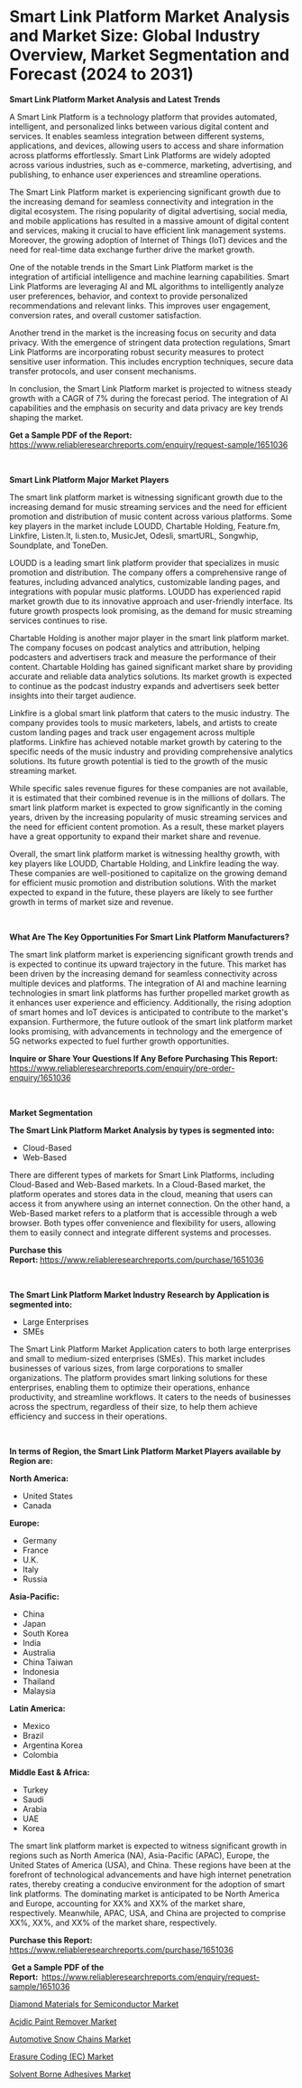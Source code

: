 <p><h1>Smart Link Platform Market Analysis and Market Size: Global Industry Overview, Market Segmentation and Forecast (2024 to 2031)</h1></p><p><strong>Smart Link Platform Market Analysis and Latest Trends</strong></p>
<p><p>A Smart Link Platform is a technology platform that provides automated, intelligent, and personalized links between various digital content and services. It enables seamless integration between different systems, applications, and devices, allowing users to access and share information across platforms effortlessly. Smart Link Platforms are widely adopted across various industries, such as e-commerce, marketing, advertising, and publishing, to enhance user experiences and streamline operations.</p><p>The Smart Link Platform market is experiencing significant growth due to the increasing demand for seamless connectivity and integration in the digital ecosystem. The rising popularity of digital advertising, social media, and mobile applications has resulted in a massive amount of digital content and services, making it crucial to have efficient link management systems. Moreover, the growing adoption of Internet of Things (IoT) devices and the need for real-time data exchange further drive the market growth.</p><p>One of the notable trends in the Smart Link Platform market is the integration of artificial intelligence and machine learning capabilities. Smart Link Platforms are leveraging AI and ML algorithms to intelligently analyze user preferences, behavior, and context to provide personalized recommendations and relevant links. This improves user engagement, conversion rates, and overall customer satisfaction.</p><p>Another trend in the market is the increasing focus on security and data privacy. With the emergence of stringent data protection regulations, Smart Link Platforms are incorporating robust security measures to protect sensitive user information. This includes encryption techniques, secure data transfer protocols, and user consent mechanisms.</p><p>In conclusion, the Smart Link Platform market is projected to witness steady growth with a CAGR of 7% during the forecast period. The integration of AI capabilities and the emphasis on security and data privacy are key trends shaping the market.</p></p>
<p><strong>Get a Sample PDF of the Report:&nbsp;</strong> <a href="https://www.reliableresearchreports.com/enquiry/request-sample/1651036">https://www.reliableresearchreports.com/enquiry/request-sample/1651036</a></p>
<p>&nbsp;</p>
<p><strong>Smart Link Platform Major Market Players</strong></p>
<p><p>The smart link platform market is witnessing significant growth due to the increasing demand for music streaming services and the need for efficient promotion and distribution of music content across various platforms. Some key players in the market include LOUDD, Chartable Holding, Feature.fm, Linkfire, Listen.lt, li.sten.to, MusicJet, Odesli, smartURL, Songwhip, Soundplate, and ToneDen.</p><p>LOUDD is a leading smart link platform provider that specializes in music promotion and distribution. The company offers a comprehensive range of features, including advanced analytics, customizable landing pages, and integrations with popular music platforms. LOUDD has experienced rapid market growth due to its innovative approach and user-friendly interface. Its future growth prospects look promising, as the demand for music streaming services continues to rise.</p><p>Chartable Holding is another major player in the smart link platform market. The company focuses on podcast analytics and attribution, helping podcasters and advertisers track and measure the performance of their content. Chartable Holding has gained significant market share by providing accurate and reliable data analytics solutions. Its market growth is expected to continue as the podcast industry expands and advertisers seek better insights into their target audience.</p><p>Linkfire is a global smart link platform that caters to the music industry. The company provides tools to music marketers, labels, and artists to create custom landing pages and track user engagement across multiple platforms. Linkfire has achieved notable market growth by catering to the specific needs of the music industry and providing comprehensive analytics solutions. Its future growth potential is tied to the growth of the music streaming market.</p><p>While specific sales revenue figures for these companies are not available, it is estimated that their combined revenue is in the millions of dollars. The smart link platform market is expected to grow significantly in the coming years, driven by the increasing popularity of music streaming services and the need for efficient content promotion. As a result, these market players have a great opportunity to expand their market share and revenue.</p><p>Overall, the smart link platform market is witnessing healthy growth, with key players like LOUDD, Chartable Holding, and Linkfire leading the way. These companies are well-positioned to capitalize on the growing demand for efficient music promotion and distribution solutions. With the market expected to expand in the future, these players are likely to see further growth in terms of market size and revenue.</p></p>
<p>&nbsp;</p>
<p><strong>What Are The Key Opportunities For Smart Link Platform Manufacturers?</strong></p>
<p><p>The smart link platform market is experiencing significant growth trends and is expected to continue its upward trajectory in the future. This market has been driven by the increasing demand for seamless connectivity across multiple devices and platforms. The integration of AI and machine learning technologies in smart link platforms has further propelled market growth as it enhances user experience and efficiency. Additionally, the rising adoption of smart homes and IoT devices is anticipated to contribute to the market's expansion. Furthermore, the future outlook of the smart link platform market looks promising, with advancements in technology and the emergence of 5G networks expected to fuel further growth opportunities.</p></p>
<p><strong>Inquire or Share Your Questions If Any Before Purchasing This Report:</strong> <a href="https://www.reliableresearchreports.com/enquiry/pre-order-enquiry/1651036">https://www.reliableresearchreports.com/enquiry/pre-order-enquiry/1651036</a></p>
<p>&nbsp;</p>
<p><strong>Market Segmentation</strong></p>
<p><strong>The Smart Link Platform Market Analysis by types is segmented into:</strong></p>
<p><ul><li>Cloud-Based</li><li>Web-Based</li></ul></p>
<p><p>There are different types of markets for Smart Link Platforms, including Cloud-Based and Web-Based markets. In a Cloud-Based market, the platform operates and stores data in the cloud, meaning that users can access it from anywhere using an internet connection. On the other hand, a Web-Based market refers to a platform that is accessible through a web browser. Both types offer convenience and flexibility for users, allowing them to easily connect and integrate different systems and processes.</p></p>
<p><strong>Purchase this Report:&nbsp;</strong><a href="https://www.reliableresearchreports.com/purchase/1651036">https://www.reliableresearchreports.com/purchase/1651036</a></p>
<p>&nbsp;</p>
<p><strong>The Smart Link Platform Market Industry Research by Application is segmented into:</strong></p>
<p><ul><li>Large Enterprises</li><li>SMEs</li></ul></p>
<p><p>The Smart Link Platform Market Application caters to both large enterprises and small to medium-sized enterprises (SMEs). This market includes businesses of various sizes, from large corporations to smaller organizations. The platform provides smart linking solutions for these enterprises, enabling them to optimize their operations, enhance productivity, and streamline workflows. It caters to the needs of businesses across the spectrum, regardless of their size, to help them achieve efficiency and success in their operations.</p></p>
<p>&nbsp;</p>
<p><strong>In terms of Region, the Smart Link Platform Market Players available by Region are:</strong></p>
<p>
    <p> <strong> North America: </strong>
        <ul>
            <li>United States</li>
            <li>Canada</li>
        </ul>
        </p> 
    <p> <strong> Europe: </strong>
        <ul>
            <li>Germany</li>
            <li>France</li>
            <li>U.K.</li>
            <li>Italy</li>
            <li>Russia</li>
        </ul>
        </p> 
    <p> <strong> Asia-Pacific: </strong>
        <ul>
            <li>China</li>
            <li>Japan</li>
            <li>South Korea</li>
            <li>India</li>
            <li>Australia</li>
            <li>China Taiwan</li>
            <li>Indonesia</li>
            <li>Thailand</li>
            <li>Malaysia</li>
        </ul>
        </p> 
    <p> <strong> Latin America: </strong>
        <ul>
            <li>Mexico</li>
            <li>Brazil</li>
            <li>Argentina Korea</li>
            <li>Colombia</li>
        </ul>
        </p> 
    <p> <strong> Middle East & Africa: </strong>
        <ul>
            <li>Turkey</li>
            <li>Saudi</li>
            <li>Arabia</li>
            <li>UAE</li>
            <li>Korea</li>
        </ul>
    </p>
    </p>
<p><p>The smart link platform market is expected to witness significant growth in regions such as North America (NA), Asia-Pacific (APAC), Europe, the United States of America (USA), and China. These regions have been at the forefront of technological advancements and have high internet penetration rates, thereby creating a conducive environment for the adoption of smart link platforms. The dominating market is anticipated to be North America and Europe, accounting for XX% and XX% of the market share, respectively. Meanwhile, APAC, USA, and China are projected to comprise XX%, XX%, and XX% of the market share, respectively.</p></p>
<p><strong>Purchase this Report: </strong><a href="https://www.reliableresearchreports.com/purchase/1651036">https://www.reliableresearchreports.com/purchase/1651036</a></p>
<p>&nbsp;<strong>Get a Sample PDF of the Report:&nbsp;&nbsp;</strong><a href="https://www.reliableresearchreports.com/enquiry/request-sample/1651036">https://www.reliableresearchreports.com/enquiry/request-sample/1651036</a></p>
<p><strong></strong></p>
<p><p><a href="https://medium.com/@samirmayert_36715/diamond-materials-for-semiconductor-nbsp-market-focuses-on-market-share-size-and-projected-8cf526c5dbd1">Diamond Materials for Semiconductor Market</a></p><p><a href="https://github.com/Chiragrp23/Market-Research-Report-List-3/blob/main/acidic-paint-remover-market.md">Acidic Paint Remover Market</a></p><p><a href="https://medium.com/@judyolson40/automotive-snow-chains-nbsp-market-focuses-on-market-share-size-and-projected-forecast-till-2031-37ba7a7dc408">Automotive Snow Chains Market</a></p><p><a href="https://github.com/Triciasol/Market-Research-Report-List-1/blob/main/erasure-coding-ec-market.md">Erasure Coding (EC) Market</a></p><p><a href="https://medium.com/@samirmayert_36715/solvent-borne-adhesives-market-report-reveals-the-latest-trends-and-growth-opportunities-of-this-f7341b99ff99">Solvent Borne Adhesives Market</a></p></p>
